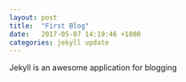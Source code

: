 ```yaml
---
layout: post
title:  "First Blog"
date:   2017-05-07 14:19:46 +1000
categories: jekyll update
---
```

Jekyll is an awesome application for blogging
